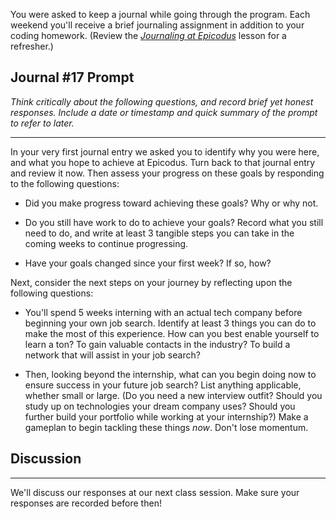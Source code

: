 You were asked to keep a journal while going through the program. Each weekend you'll receive a brief journaling assignment in addition to your coding homework. (Review the _[Journaling at Epicodus](https://new.learnhowtoprogram.com/introduction-to-programming/git-html-and-css/homework-journaling-at-epicodus)_ lesson for a refresher.)

## Journal #17 Prompt

_Think critically about the following questions, and record brief yet honest responses. Include a date or timestamp and quick summary of the prompt to refer to later._

---

In your very first journal entry we asked you to identify why you were here, and what you hope to achieve at Epicodus. Turn back to that journal entry and review it now. Then assess your progress on these goals by responding to the following questions:

* Did you make progress toward achieving these goals? Why or why not.

* Do you still have work to do to achieve your goals? Record what you still need to do, and write at least 3 tangible steps you can take in the coming weeks to continue progressing.

* Have your goals changed since your first week? If so, how?

Next, consider the next steps on your journey by reflecting upon the following questions:

* You'll spend 5 weeks interning with an actual tech company before beginning your own job search. Identify at least 3 things you can do to make the most of this experience. How can you best enable yourself to learn a ton? To gain valuable contacts in the industry? To build a network that will assist in your job search?

* Then, looking beyond the internship, what can you begin doing now to ensure success in your future job search? List anything applicable, whether small or large. (Do you need a new interview outfit? Should you study up on technologies your dream company uses? Should you further build your portfolio while working at your internship?) Make a gameplan to begin tackling these things _now_. Don't lose momentum.

## Discussion
---

We'll discuss our responses at our next class session. Make sure your responses are recorded before then!
